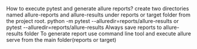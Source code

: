 How to execute pytest and generate allure reports?
    create two directories named allure-reports and allure-results under reports or target folder from the project root.
    python -m pytest --alluredir=reports/allure-results or
    pytest --alluredir=reports/allure-results
    Always save reports to allure-results folder
    To generate report use command line tool  and execute allure serve from the main folder(reports or target)
